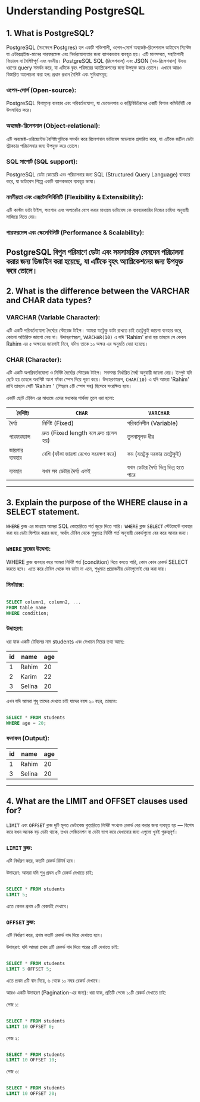 # Understanding PostgreSQL

## 1. What is PostgreSQL?

PostgreSQL (সংক্ষেপে Postgres) হল একটি শক্তিশালী, ওপেন-সোর্স অবজেক্ট-রিলেশনাল ডাটাবেস সিস্টেম যা এন্টারপ্রাইজ-মানের পারফরমেন্স এবং নির্ভরযোগ্যতার জন্য ব্যাপকভাবে ব্যবহৃত হয়। এটি মানসম্মত, সহতিশালী ফিচারস বা বৈশিষ্টপূর্ণ এবং নমনীয়। PostgreSQL SQL (রিলেশনাল) এবং JSON (নন-রিলেশনাল) উভয় ধরণের query সমর্থন করে, যা এটিকে বৃহৎ পরিসরের অ্যাপ্লিকেশনের জন্য উপযুক্ত করে তোলে। 
এখানে আরও বিস্তারিত আলোচনা করা হল:
প্রধান প্রধান বৈশিষ্ট এবং সুবিধাসমূহ:

### ওপেন-সোর্স (Open-source):
PostgreSQL বিনামূল্যে ব্যবহার এবং পরিবর্তনযোগ্য, যা ডেভেলপার ও কন্ট্রিবিউটরদের একটি বিশাল কমিউনিটি কে উৎসাহিত করে। 

### অবজেক্ট-রিলেশনাল (Object-relational):
এটি অবজেক্ট-ওরিয়েন্টেড বৈশিষ্ট্যগুলিকে সমর্থন করে রিলেশনাল ডাটাবেস মডেলকে প্রসারিত করে, যা এটিকে জটিল ডেটা স্ট্রাকচার পরিচালনার জন্য উপযুক্ত করে তোলে। 

### SQL সাপোর্ট (SQL support):
PostgreSQL ডেটা কোয়েরি এবং পরিচালনার জন্য SQL (Structured Query Language) ব্যবহার করে, যা ডাটাবেস শিল্পে একটি ব্যাপকভাবে ব্যবহৃত ভাষা। 

### নমনীয়তা এবং এক্সটেনসিবিলিটি (Flexibility & Extensibility):
এটি কাস্টম ডাটা টাইপ, ফাংশান এবং অপারেটর যোগ করার মাধ্যমে ডাটাবেস কে ব্যবহারকারির নিজের চাহিদা অনুযায়ী সাজিয়ে নিতে দেয়।

### পারফরমেন্স এবং স্কেলেবিলিটি (Performance & Scalability):
PostgreSQL বিপুল পরিমাণে ডেটা এবং সমসাময়িক লেনদেন পরিচালনা করার জন্য ডিজাইন করা হয়েছে, যা এটিকে বৃহৎ অ্যাপ্লিকেশনের জন্য উপযুক্ত করে তোলে।
---


## 2. What is the difference between the VARCHAR and CHAR data types?

### VARCHAR (Variable Character):
এটি একটি পরিবর্তনযোগ্য দৈর্ঘ্যের স্টোরেজ টাইপ। আমরা যতটুকু ডাটা রাখতে চাই ততটুকুই জায়গা ব্যবহার করে, কোনো অতিরিক্ত জায়গা নেয় না। 
উদাহরণস্বরূপ, `VARCHAR(10)` এ যদি 'Rahim' রাখা হয় তাহলে সে কেবল Rahim এর ৫ অক্ষরের জায়গাই নিবে, যদিও তাকে ১০ অক্ষর এর অনুমতি দেয়া হয়েছে।

### CHAR (Character):
এটি একটি অপরিবর্তনযোগ্য ও নির্দিষ্ট দৈর্ঘ্যের স্টোরেজ  টাইপ। সবসময় নির্ধারিত দৈর্ঘ্য অনুযায়ী জায়গা নেয়। ইনপুট যদি ছোট হয় তাহলে অবশিষ্ট অংশ ফাঁকা স্পেস দিয়ে পূরণ করে।
উদাহরণস্বরূপ, `CHAR(10)` এ যদি আমরা 'Rahim' রাখি তাহলে সেটি 'Rahim     ' (পিছনে ৫টি স্পেস সহ) হিসেবে সংরক্ষিত হবে।

একটি ছোট টেবিল এর মাধ্যমে এদের মধ্যকার পার্থক্য তুলে ধরা হলো:

| বৈশিষ্ট্য              | `CHAR`                                   | `VARCHAR`                                   |
|--------------------|------------------------------------------|---------------------------------------------|
| দৈর্ঘ্য               | নির্দিষ্ট (Fixed)                             | পরিবর্তনশীল (Variable)                  |
| পারফরম্যান্স         | দ্রুত (Fixed length বলে দ্রুত প্রসেস হয়)      | তুলনামূলক ধীর                            |
| জায়গার ব্যবহার      | বেশি (ফাঁকা জায়গা রেখেও সংরক্ষণ করে)       | কম (যতটুকু দরকার ততটুকুই)                 |
| ব্যবহার             | যখন সব ডেটার দৈর্ঘ্য একই                    | যখন ডেটার দৈর্ঘ্য ভিন্ন ভিন্ন হতে পারে      |
---


## 3. Explain the purpose of the WHERE clause in a SELECT statement.

`WHERE` ক্লজ এর মাধ্যমে আমরা SQL কোয়েরিতে শর্ত জুড়ে দিতে পারি। `WHERE` ক্লজ `SELECT` স্টেটমেন্টে ব্যবহার করা হয় ডেটা ফিল্টার করার জন্য, অর্থাৎ টেবিল থেকে শুধুমাত্র নির্দিষ্ট শর্ত অনুযায়ী রেকর্ডগুলো বের করে আনার জন্য।

### `WHERE` ক্লজের উদ্দেশ্য:
WHERE ক্লজ ব্যবহার করে আমরা নির্দিষ্ট শর্ত (condition) দিয়ে বলতে পারি, কোন কোন রেকর্ড SELECT করতে হবে। এতে করে টেবিল থেকে সব ডাটা না এনে, শুধুমাত্র প্রয়োজনীয় ডেটাগুলোই বের করা যায়।

### সিনট্যাক্স:
```sql

SELECT column1, column2, ...
FROM table_name
WHERE condition;
```

### উদাহরণ:
ধরা যাক একটি টেবিলের নাম students এবং সেখানে নিচের তথ্য আছে:

| id | name   | age |
| -- | ------ | --- |
| 1  | Rahim  | 20  |
| 2  | Karim  | 22  |
| 3  | Selina | 20  |

এখন যদি আমরা শুধু তাদের দেখতে চাই যাদের বয়স ২০ বছর, তাহলে:

```sql

SELECT * FROM students
WHERE age = 20;
```

### ফলাফল (Output):

| id | name   | age |
| -- | ------ | --- |
| 1  | Rahim  | 20  |
| 3  | Selina | 20  |
---


## 4. What are the LIMIT and OFFSET clauses used for?

`LIMIT` এবং `OFFSET` ক্লজ দুটি মূলত ডেটাবেজ কুয়েরিতে নির্দিষ্ট সংখ্যক রেকর্ড বের করার জন্য ব্যবহৃত হয় — বিশেষ করে যখন অনেক বড় ডেটা থাকে, তখন পেজিনেশন বা ডেটা ভাগ করে দেখানোর জন্য এগুলো খুবই গুরুত্বপূর্ণ।

### `LIMIT` ক্লজ:
এটি নির্ধারণ করে, কতটি রেকর্ড রিটার্ন হবে।

উদাহরণ: আমরা যদি শুধু প্রথম ৫টি রেকর্ড দেখাতে চাই:

```sql

SELECT * FROM students
LIMIT 5;
```

এতে কেবল প্রথম ৫টি রেকর্ডই দেখাবে।

### `OFFSET` ক্লজ:
এটি নির্ধারণ করে, প্রথম কতটি রেকর্ড বাদ দিয়ে দেখাতে হবে।

উদাহরণ: যদি আমরা প্রথম ৫টি রেকর্ড বাদ দিয়ে পরের ৫টি দেখাতে চাই:

```sql

SELECT * FROM students
LIMIT 5 OFFSET 5;
```

এতে প্রথম ৫টি বাদ দিয়ে, ৬ থেকে ১০ নম্বর রেকর্ড দেখাবে।

আরও একটি উদাহরণ (Pagination-এর জন্য):
ধরা যাক, প্রতিটি পেজে ১০টি রেকর্ড দেখাতে চাই:

পেজ ১:

```sql

SELECT * FROM students
LIMIT 10 OFFSET 0;
```

পেজ ২:

```sql

SELECT * FROM students
LIMIT 10 OFFSET 10;
```

পেজ ৩:

```sql

SELECT * FROM students
LIMIT 10 OFFSET 20;
```